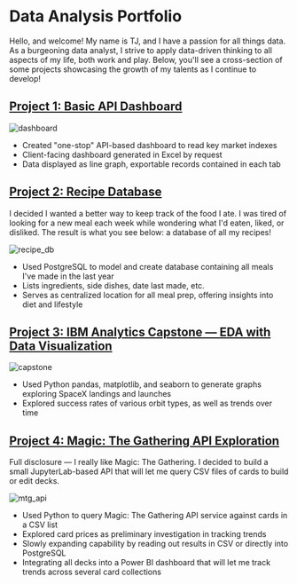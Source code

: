 # Data Analysis Portfolio

Hello, and welcome! My name is TJ, and I have a passion for all things data. As a burgeoning data analyst, I strive to apply data-driven thinking to all aspects of my life, both work and play. Below, you'll see a cross-section of some projects showcasing the growth of my talents as I continue to develop!

## [Project 1: Basic API Dashboard](https://github.com/twissick/portfolio/blob/main/index_dashboard.xlsm)

![dashboard](https://user-images.githubusercontent.com/94941359/230518289-05d9f005-51d8-4f23-95e8-24edd095775a.png)

* Created "one-stop" API-based dashboard to read key market indexes
* Client-facing dashboard generated in Excel by request
* Data displayed as line graph, exportable records contained in each tab



## [Project 2: Recipe Database](https://github.com/twissick/portfolio/blob/main/recipe_db.sql)

I decided I wanted a better way to keep track of the food I ate. I was tired of looking for a new meal each week while wondering what I'd eaten, liked, or disliked. The result is what you see below: a database of all my recipes!

![recipe_db](https://user-images.githubusercontent.com/94941359/230518625-28d23e2a-5c78-466a-82ba-26b1eef9c87d.png)

* Used PostgreSQL to model and create database containing all meals I've made in the last year
* Lists ingredients, side dishes, date last made, etc.
* Serves as centralized location for all meal prep, offering insights into diet and lifestyle



## [Project 3: IBM Analytics Capstone — EDA with Data Visualization](https://github.com/twissick/portfolio/blob/main/EDA%20with%20Data%20Visualization.ipynb)

![capstone](https://user-images.githubusercontent.com/94941359/230519341-d98b92c7-8b79-47f4-ba26-110fd73e338f.png)

* Used Python pandas, matplotlib, and seaborn to generate graphs exploring SpaceX landings and launches
* Explored success rates of various orbit types, as well as trends over time

## [Project 4: Magic: The Gathering API Exploration](https://github.com/twissick/portfolio/blob/main/MTG_API_Investigation.ipynb)

Full disclosure — I really like Magic: The Gathering. I decided to build a small JupyterLab-based API that will let me query CSV files of cards to build or edit decks.

![mtg_api](https://user-images.githubusercontent.com/94941359/230519619-c2f270ca-7b0e-4ed5-923b-f41245ae45d8.png)

* Used Python to query Magic: The Gathering API service against cards in a CSV list
* Explored card prices as preliminary investigation in tracking trends
* Slowly expanding capability by reading out results in CSV or directly into PostgreSQL
* Integrating all decks into a Power BI dashboard that will let me track trends across several card collections
